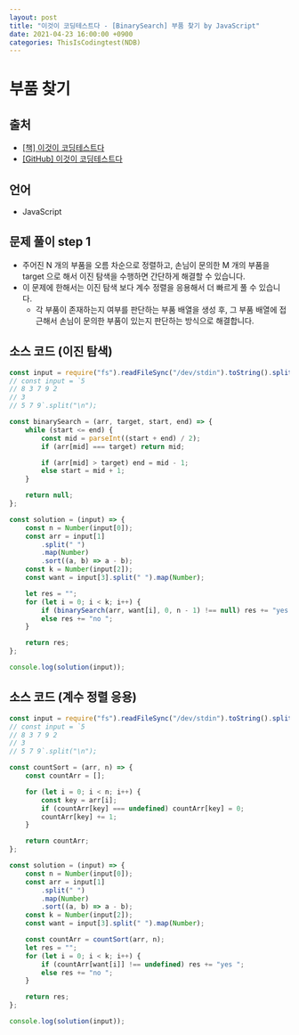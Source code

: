 ```yaml
---
layout: post
title: "이것이 코딩테스트다 - [BinarySearch] 부품 찾기 by JavaScript"
date: 2021-04-23 16:00:00 +0900
categories: ThisIsCodingtest(NDB)
---
```


# 부품 찾기

## 출처

- [[책] 이것이 코딩테스트다](https://www.hanbit.co.kr/store/books/look.php?p_code=B8945183661)
- [[GitHub] 이것이 코딩테스트다](https://github.com/ndb796/python-for-coding-test)

## 언어

- JavaScript

## 문제 풀이 step 1

- 주어진 N 개의 부품을 오름 차순으로 정렬하고, 손님이 문의한 M 개의 부품을 target 으로 해서 이진 탐색을 수행하면 간단하게 해결할 수 있습니다.
- 이 문제에 한해서는 이진 탐색 보다 계수 정렬을 응용해서 더 빠르게 풀 수 있습니다.
  - 각 부품이 존재하는지 여부를 판단하는 부품 배열을 생성 후, 그 부품 배열에 접근해서 손님이 문의한 부품이 있는지 판단하는 방식으로 해결합니다.

## 소스 코드 (이진 탐색)

```jsx
const input = require("fs").readFileSync("/dev/stdin").toString().split("\n");
// const input = `5
// 8 3 7 9 2
// 3
// 5 7 9`.split("\n");

const binarySearch = (arr, target, start, end) => {
	while (start <= end) {
		const mid = parseInt((start + end) / 2);
		if (arr[mid] === target) return mid;

		if (arr[mid] > target) end = mid - 1;
		else start = mid + 1;
	}

	return null;
};

const solution = (input) => {
	const n = Number(input[0]);
	const arr = input[1]
		.split(" ")
		.map(Number)
		.sort((a, b) => a - b);
	const k = Number(input[2]);
	const want = input[3].split(" ").map(Number);

	let res = "";
	for (let i = 0; i < k; i++) {
		if (binarySearch(arr, want[i], 0, n - 1) !== null) res += "yes ";
		else res += "no ";
	}

	return res;
};

console.log(solution(input));
```

## 소스 코드 (계수 정렬 응용)

```jsx
const input = require("fs").readFileSync("/dev/stdin").toString().split("\n");
// const input = `5
// 8 3 7 9 2
// 3
// 5 7 9`.split("\n");

const countSort = (arr, n) => {
	const countArr = [];

	for (let i = 0; i < n; i++) {
		const key = arr[i];
		if (countArr[key] === undefined) countArr[key] = 0;
		countArr[key] += 1;
	}

	return countArr;
};

const solution = (input) => {
	const n = Number(input[0]);
	const arr = input[1]
		.split(" ")
		.map(Number)
		.sort((a, b) => a - b);
	const k = Number(input[2]);
	const want = input[3].split(" ").map(Number);

	const countArr = countSort(arr, n);
	let res = "";
	for (let i = 0; i < k; i++) {
		if (countArr[want[i]] !== undefined) res += "yes ";
		else res += "no ";
	}

	return res;
};

console.log(solution(input));
```
